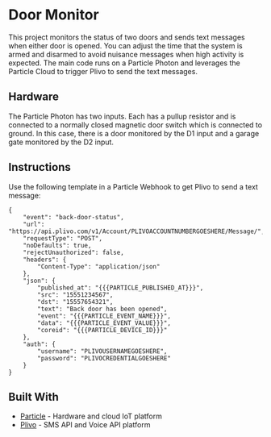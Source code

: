 # Door Monitor

This project monitors the status of two doors and sends text messages when either door is opened. You can adjust the time that the system is armed and disarmed to avoid nuisance messages when high activity is expected. The main code runs on a Particle Photon and leverages the Particle Cloud to trigger Plivo to send the text messages.

## Hardware

The Particle Photon has two inputs. Each has a pullup resistor and is connected to a normally closed magnetic door switch which is connected to ground. In this case, there is a door monitored by the D1 input and a garage gate monitored by the D2 input.

## Instructions

Use the following template in a Particle Webhook to get Plivo to send a text message:

```
{
    "event": "back-door-status",
    "url": "https://api.plivo.com/v1/Account/PLIVOACCOUNTNUMBERGOESHERE/Message/",
    "requestType": "POST",
    "noDefaults": true,
    "rejectUnauthorized": false,
    "headers": {
        "Content-Type": "application/json"
    },
    "json": {
        "published_at": "{{{PARTICLE_PUBLISHED_AT}}}",
        "src": "15551234567",
        "dst": "15557654321",
        "text": "Back door has been opened",
        "event": "{{{PARTICLE_EVENT_NAME}}}",
        "data": "{{{PARTICLE_EVENT_VALUE}}}",
        "coreid": "{{{PARTICLE_DEVICE_ID}}}"
    },
    "auth": {
        "username": "PLIVOUSERNAMEGOESHERE",
        "password": "PLIVOCREDENTIALGOESHERE"
    }
}
```

## Built With

* [Particle](https://www.particle.io/) - Hardware and cloud IoT platform
* [Plivo](https://www.plivo.com/) - SMS API and Voice API platform
